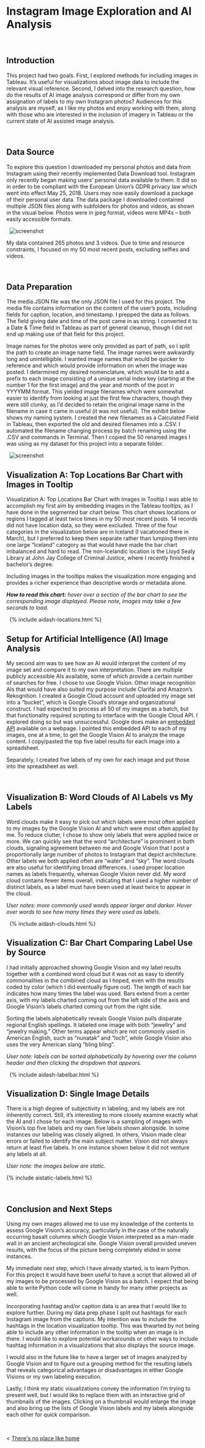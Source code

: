 # Instagram Image Exploration and AI Analysis

&nbsp;


## Introduction

This project had two goals. First, I explored methods for including images in Tableau. It’s useful for visualizations about image data to include the relevant visual reference. Second, I delved into the research question, how do the results of AI image analysis correspond or differ from my own assignation of labels to my own Instagram photos? Audiences for this analysis are myself, as I like my photos and enjoy working with them, along with those who are interested in the inclusion of imagery in Tableau or the current state of AI assisted image analysis.


&nbsp;


## Data Source

To explore this question I downloaded my personal photos and data from Instagram using their recently implemented Data Download tool. Instagram only recently began making users’ personal data available to them. It did so in order to be compliant with the European Union’s GDPR privacy law which went into effect May 25, 2018. Users may now easily download a package of their personal user data. The data package I downloaded contained multiple JSON files along with subfolders for photos and videos, as shown in the visual below. Photos were in jpeg format, videos were MP4s – both easily accessible formats.

&nbsp;
![screenshot](https://raw.githubusercontent.com/HannimalCrackers/DHUM_73000/master/img/Instagram_download.png)
&nbsp;

My data contained 265 photos and 3 videos. Due to time and resource constraints, I focused on my 50 most recent posts, excluding selfies and videos.

&nbsp;


## Data Preparation

The media.JSON file was the only JSON file I used for this project. The media file contains information on the content of the user’s posts, including fields for caption, location, and timestamp. I prepped the data as follows.
The field giving date and time of the post came in as string. I converted it to a Date & Time field in Tableau as part of general cleanup, though I did not end up making use of that field for this project. 

Image names for the photos were only provided as part of path, so I split the path to create an image name field. The image names were awkwardly long and unintelligible. I wanted image names that would be quicker to reference and which would provide information on when the image was posted. I determined my desired nomenclature, which would be to add a prefix to each image consisting of a unique serial index key (starting at the number 1 for the first image) and the year and month of the post in YYYYMM format. This yielded image filenames which were somewhat easier to identify from looking at just the first few characters, though they were still clunky, as I’d decided to retain the original image name in the filename in case it came in useful (it was not useful). The exhibit below shows my naming system. I created the new filenames as a Calculated Field in Tableau, then exported the old and desired filenames into a .CSV. I automated the filename changing process by batch renaming using the .CSV and commands in Terminal. Then I copied the 50 renamed images I was using as my dataset for this project into a separate folder.

&nbsp;
![screenshot](https://raw.githubusercontent.com/HannimalCrackers/DHUM_73000/master/img/FilenameKey.png)
&nbsp;


## Visualization A: Top Locations Bar Chart with Images in Tooltip

Visualization A: Top Locations Bar Chart with Images in Tooltip
I was able to accomplish my first aim by embedding images in the Tableau tooltips, as I have done in the segmented bar chart below. This chart shows locations or regions I tagged at least twice times in my 50 most recent posts. 14 records did not have location data, so they were excluded. Three of the four categories in the visualization below are in Iceland (I vacationed there in March), but I preferred to keep them separate rather than lumping them into one large “Iceland” category as that would have made the bar chart imbalanced and hard to read. The non-Icelandic location is the Lloyd Sealy Library at John Jay College of Criminal Justice, where I recently finished a bachelor’s degree. 

Including images in the tooltips makes the visualization more engaging and provides a richer experience than descriptive words or metadata alone.

_**How to read this chart:** hover over a section of the bar chart to see the corresponding image displayed. Please note, images may take a few seconds to load._

&nbsp;
  {% include aidash-locations.html %}
&nbsp; 
 
## Setup for Artificial Intelligence (AI) Image Analysis

My second aim was to see how an AI would interpret the content of my image set and compare it to my own interpretation. There are multiple publicly accessible AIs available, some of which provide a certain number of searches for free. I chose to use Google Vision. Other image recognition AIs that would have also suited my purpose include Clarifai and Amazon’s Rekognition.
I created a Google Cloud account and uploaded my image set into a “bucket”, which is Google Cloud’s storage and organizational construct. I had expected to process all 50 of my images as a batch, but that functionality required scripting to interface with the Google Cloud API. I explored doing so but was unsuccessful. Google does make an [embedded API](https://cloud.google.com/vision/docs/quickstart) available on a webpage. I pointed this embedded API to each of my images, one at a time, to get the Google Vision AI to analyze the image content. I copy/pasted the top five label results for each image into a spreadsheet. 

Separately, I created five labels of my own for each image and put those into the spreadsheet as well.

&nbsp;


## Visualization B: Word Clouds of AI Labels vs My Labels

Word clouds make it easy to pick out which labels were most often applied to my images by the Google Vision AI and which were most often applied by me. To reduce clutter, I chose to show only labels that were applied twice or more.
We can quickly see that the word “architecture” is prominent in both clouds, signaling agreement between me and Google Vision that I post a proportionally large number of photos to Instagram that depict architecture. Other labels we both applied often are “water” and “sky”.
The word clouds are also useful for identifying broad differences. I used proper location names as labels frequently, whereas Google Vision never did. My word cloud contains fewer items overall, indicating that I used a higher number of distinct labels, as a label must have been used at least twice to appear in the cloud.

*User notes: more commonly used words appear larger and darker. Hover over words to see how many times they were used as labels.*

&nbsp;
  {% include aidash-clouds.html %} 
&nbsp;


## Visualization C: Bar Chart Comparing Label Use by Source

I had initially approached showing Google Vision and my label results together with a combined word cloud but it was not as easy to identify commonalities in the combined cloud as I hoped, even with the results coded by color (which I did eventually figure out). The length of each bar indicates how many times the label was used. Bars extend from a center axis, with my labels charted coming out from the left side of the axis and Google Vision’s labels charted coming out from the right side.

Sorting the labels alphabetically reveals Google Vision pulls disparate regional English spellings. It labeled one image with both “jewellry” and “jewelry making.” Other terms appear which are not commonly used in American English, such as “nunatak” and “loch”, while Google Vision also uses the very American slang “bling bling”.

*User note: labels can be sorted alphabetically by hovering over the column header and then clicking the dropdown that appears.*

&nbsp; 
  {% include aidash-labelbar.html %} 
&nbsp; 


## Visualization D: Single Image Details

There is a high degree of subjectivity in labeling, and my labels are not inherently correct. Still, it’s interesting to more closely examine exactly what the AI and I chose for each image. Below is a sampling of images with Vision’s top five labels and my own five labels shown alongside. In some instances our labeling was closely aligned. In others, Vision made clear errors or failed to identify the main subject matter. Vision did not always return at least five labels. In one instance shown below it did not venture any labels at all.

*User note: the images below are static.*
  
  {% include aistatic-labels.html %} 
  
&nbsp;  
  
  
## Conclusion and Next Steps

Using my own images allowed me to use my knowledge of the contents to assess Google Vision’s accuracy, particularly in the case of the naturally occurring basalt columns which Google Vision interpreted as a man-made wall in an ancient archeological site. Google Vision overall provided uneven results, with the focus of the picture being completely elided in some instances.

My immediate next step, which I have already started, is to learn Python. For this project it would have been useful to have a script that allowed all of my images to be processed by Google Vision as a batch. I expect that being able to write Python code will come in handy for many other projects as well.

Incorporating hashtag and/or caption data is an area that I would like to explore further. During my data prep phase I split out hashtags for each Instagram image from the captions. My intention was to include the hashtags in the location visualization tooltip. This was thwarted by not being able to include any other information in the tooltip when an image is in there. I would like to explore potential workarounds or other ways to include hashtag information in a visualizations that also displays the source image.

I would also in the future like to have a larger set of images analyzed by Google Vision and to figure out a grouping method for the resulting labels that reveals categorical advantages or disadvantages in either Google Visions or my own labeling execution. 

Lastly, I think my static visualizations convey the information I’m trying to present well, but I would like to replace them with an interactive grid of thumbnails of the images. Clicking on a thumbnail would enlarge the image and also bring up the lists of Google Vision labels and my labels alongside each other for quick comparison.


  &nbsp; &nbsp; &nbsp; &nbsp;
  

< [There's no place like home](./index.md)
